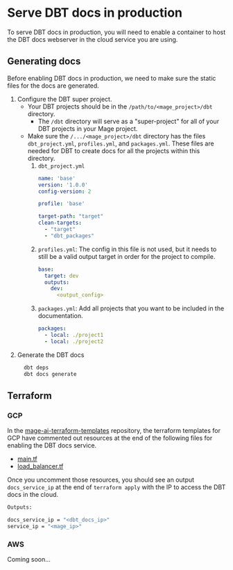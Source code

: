 # Serve DBT docs in production

To serve DBT docs in production, you will need to enable a container to host the DBT docs webserver in the cloud service you are using.

## Generating docs

Before enabling DBT docs in production, we need to make sure the static files for the docs are generated.

1. Configure the DBT super project.
    * Your DBT projects should be in the `/path/to/<mage_project>/dbt` directory.
        * The `/dbt` directory will serve as a "super-project" for all of your DBT projects in your Mage project.
    * Make sure the `/.../<mage_project>/dbt` directory has the files `dbt_project.yml`, `profiles.yml`, and `packages.yml`. These files are needed for DBT to create docs for all the projects within this directory.
        1. `dbt_project.yml`
            ```yaml
            name: 'base'
            version: '1.0.0'
            config-version: 2

            profile: 'base'

            target-path: "target" 
            clean-targets:
              - "target"
              - "dbt_packages"
            ```
        1. `profiles.yml`: The config in this file is not used, but it needs to still be a valid output target in order for the project to compile.
            ```yaml
            base:
              target: dev
              outputs:
                dev:
                  <output_config>
            ```
        1. `packages.yml`: Add all projects that you want to be included in the documentation.
            ```yaml
            packages:
              - local: ./project1
              - local: ./project2
            ```
2. Generate the DBT docs
    ```bash
      dbt deps
      dbt docs generate
    ```


## Terraform

### GCP

In the [mage-ai-terraform-templates](https://github.com/mage-ai/mage-ai-terraform-templates) repository, the terraform templates for GCP have commented out resources at the end of the following files for enabling the DBT docs service.
* [main.tf](https://github.com/mage-ai/mage-ai-terraform-templates/blob/master/gcp/main.tf#L184)
* [load_balancer.tf](https://github.com/mage-ai/mage-ai-terraform-templates/blob/master/gcp/load_balancer.tf#L81)

Once you uncomment those resources, you should see an output `docs_service_ip` at the end of `terraform apply` with the IP to access the DBT docs in the cloud.

```bash
Outputs:

docs_service_ip = "<dbt_docs_ip>"
service_ip = "<mage_ip>"
```

### AWS

Coming soon...